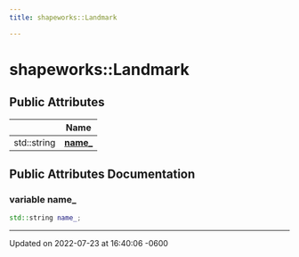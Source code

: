 ```yaml
---
title: shapeworks::Landmark

---
```


# shapeworks::Landmark





## Public Attributes

|                | Name           |
| -------------- | -------------- |
| std::string | **[name_](../Classes/classshapeworks_1_1Landmark.md#variable-name-)**  |

## Public Attributes Documentation

### variable name_

```cpp
std::string name_;
```


-------------------------------

Updated on 2022-07-23 at 16:40:06 -0600
